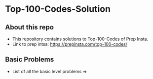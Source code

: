 # Top-100-Codes-Solution

## About this repo
- This repository contains solutions to Top-100-Codes of Prep Insta.
- Link to prep intsa: https://prepinsta.com/top-100-codes/

## Basic Problems

- List of all the basic level problems => [](https://github.com/TheParthMaru/Top-100-Codes-Solution/tree/main/01.%20Basic%20Problems)